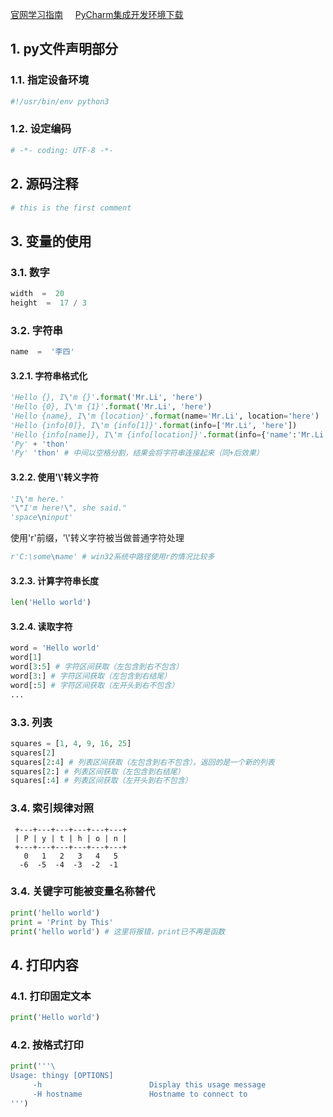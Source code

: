 
[官网学习指南](https://docs.python.org/3/tutorial/)     [PyCharm集成开发环境下载](https://www.jetbrains.com/pycharm/download/)

## 1. py文件声明部分

### 1.1. 指定设备环境

```python
#!/usr/bin/env python3
```

### 1.2. 设定编码

```python
# -*- coding: UTF-8 -*-
```

## 2. 源码注释

```python
# this is the first comment
```

## 3. 变量的使用

### 3.1. 数字

```python
width  =  20
height  =  17 / 3
```

### 3.2. 字符串

```python
name  =  '李四'
```

#### 3.2.1. 字符串格式化

```python
'Hello {}, I\'m {}'.format('Mr.Li', 'here')
'Hello {0}, I\'m {1}'.format('Mr.Li', 'here')
'Hello {name}, I\'m {location}'.format(name='Mr.Li', location='here')
'Hello {info[0]}, I\'m {info[1]}'.format(info=['Mr.Li', 'here'])
'Hello {info[name]}, I\'m {info[location]}'.format(info={'name':'Mr.Li', 'location':'here'})
'Py' + 'thon'
'Py' 'thon' # 中间以空格分割，结果会将字符串连接起来（同+后效果）
```

#### 3.2.2. 使用'\\'转义字符

```python
'I\'m here.'
"\"I'm here!\", she said."
'space\ninput'
```

使用'r'前缀，'\\'转义字符被当做普通字符处理

```python
r'C:\some\name' # win32系统中路径使用r的情况比较多
```

#### 3.2.3. 计算字符串长度

```python
len('Hello world')
```

#### 3.2.4. 读取字符

```python
word = 'Hello world'
word[1]
word[3:5] # 字符区间获取（左包含到右不包含）
word[3:] # 字符区间获取（左包含到右结尾）
word[:5] # 字符区间获取（左开头到右不包含）
...
```

### 3.3. 列表

```python
squares = [1, 4, 9, 16, 25]
squares[2]
squares[2:4] # 列表区间获取（左包含到右不包含）。返回的是一个新的列表
squares[2:] # 列表区间获取（左包含到右结尾）
squares[:4] # 列表区间获取（左开头到右不包含）
```

### 3.4. 索引规律对照

     +---+---+---+---+---+---+
     | P | y | t | h | o | n |
     +---+---+---+---+---+---+
       0   1   2   3   4   5
      -6  -5  -4  -3  -2  -1

### 3.4. 关键字可能被变量名称替代

```python
print('hello world')
print = 'Print by This'
print('hello world') # 这里将报错，print已不再是函数
```

## 4. 打印内容

### 4.1. 打印固定文本

```python
print('Hello world')
```

### 4.2. 按格式打印

```python
print('''\
Usage: thingy [OPTIONS]
     -h                        Display this usage message
     -H hostname               Hostname to connect to
''')
```
